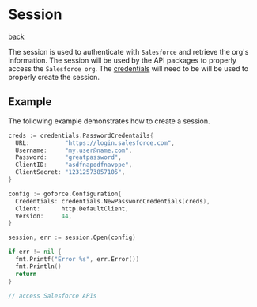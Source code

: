 # Session
[back](../README.md)

The session is used to authenticate with `Salesforce` and retrieve the org's information.  The session will be used by the API packages to properly access the `Salesforce org`.  The [credentials](../credentials/README.md) will need to be will be used to properly create the session.

## Example
The following example demonstrates how to create a session.
```go
creds := credentials.PasswordCredentails{
  URL:          "https://login.salesforce.com",
  Username:     "my.user@name.com",
  Password:     "greatpassword",
  ClientID:     "asdfnapodfnavppe",
  ClientSecret: "12312573857105",
}

config := goforce.Configuration{
  Credentials: credentials.NewPasswordCredentials(creds),
  Client:      http.DefaultClient,
  Version:     44,
}

session, err := session.Open(config)

if err != nil {
  fmt.Printf("Error %s", err.Error())
  fmt.Println()
  return
}

// access Salesforce APIs
```
